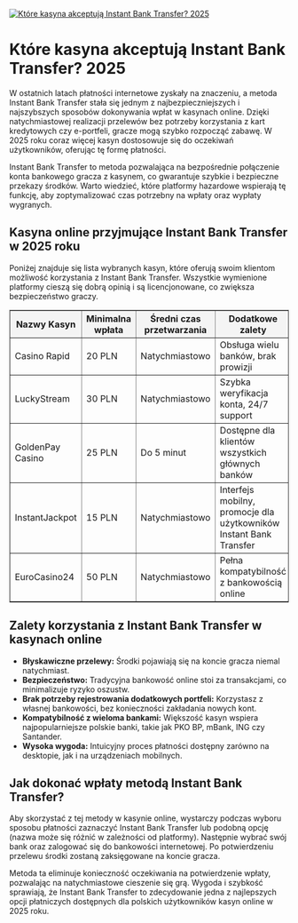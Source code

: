 [![Które kasyna akceptują Instant Bank Transfer? 2025](https://123-caf.pages.dev/gitsignup.png)](https://vrmoo.ru/Bt82HjjY)

<h1>Które kasyna akceptują Instant Bank Transfer? 2025</h1> <p>W ostatnich latach płatności internetowe zyskały na znaczeniu, a metoda Instant Bank Transfer stała się jednym z najbezpieczniejszych i najszybszych sposobów dokonywania wpłat w kasynach online. Dzięki natychmiastowej realizacji przelewów bez potrzeby korzystania z kart kredytowych czy e-portfeli, gracze mogą szybko rozpocząć zabawę. W 2025 roku coraz więcej kasyn dostosowuje się do oczekiwań użytkowników, oferując tę formę płatności.</p>  <p>Instant Bank Transfer to metoda pozwalająca na bezpośrednie połączenie konta bankowego gracza z kasynem, co gwarantuje szybkie i bezpieczne przekazy środków. Warto wiedzieć, które platformy hazardowe wspierają tę funkcję, aby zoptymalizować czas potrzebny na wpłaty oraz wypłaty wygranych.</p>  <h2>Kasyna online przyjmujące Instant Bank Transfer w 2025 roku</h2> <p>Poniżej znajduje się lista wybranych kasyn, które oferują swoim klientom możliwość korzystania z Instant Bank Transfer. Wszystkie wymienione platformy cieszą się dobrą opinią i są licencjonowane, co zwiększa bezpieczeństwo graczy.</p>  <table border="1" cellpadding="8" cellspacing="0" style="border-collapse: collapse; width:100%;">   <thead>     <tr style="background-color:#f4f4f4;">       <th>Nazwy Kasyn</th>       <th>Minimalna wpłata</th>       <th>Średni czas przetwarzania</th>       <th>Dodatkowe zalety</th>     </tr>   </thead>   <tbody>     <tr>       <td>Casino Rapid</td>       <td>20 PLN</td>       <td>Natychmiastowo</td>       <td>Obsługa wielu banków, brak prowizji</td>     </tr>     <tr>       <td>LuckyStream</td>       <td>30 PLN</td>       <td>Natychmiastowo</td>       <td>Szybka weryfikacja konta, 24/7 support</td>     </tr>     <tr>       <td>GoldenPay Casino</td>       <td>25 PLN</td>       <td>Do 5 minut</td>       <td>Dostępne dla klientów wszystkich głównych banków</td>     </tr>     <tr>       <td>InstantJackpot</td>       <td>15 PLN</td>       <td>Natychmiastowo</td>       <td>Interfejs mobilny, promocje dla użytkowników Instant Bank Transfer</td>     </tr>     <tr>       <td>EuroCasino24</td>       <td>50 PLN</td>       <td>Natychmiastowo</td>       <td>Pełna kompatybilność z bankowością online</td>     </tr>   </tbody> </table>  <h2>Zalety korzystania z Instant Bank Transfer w kasynach online</h2> <ul>   <li><strong>Błyskawiczne przelewy:</strong> Środki pojawiają się na koncie gracza niemal natychmiast.</li>   <li><strong>Bezpieczeństwo:</strong> Tradycyjna bankowość online stoi za transakcjami, co minimalizuje ryzyko oszustw.</li>   <li><strong>Brak potrzeby rejestrowania dodatkowych portfeli:</strong> Korzystasz z własnej bankowości, bez konieczności zakładania nowych kont.</li>   <li><strong>Kompatybilność z wieloma bankami:</strong> Większość kasyn wspiera najpopularniejsze polskie banki, takie jak PKO BP, mBank, ING czy Santander.</li>   <li><strong>Wysoka wygoda:</strong> Intuicyjny proces płatności dostępny zarówno na desktopie, jak i na urządzeniach mobilnych.</li> </ul>  <h2>Jak dokonać wpłaty metodą Instant Bank Transfer?</h2> <p>Aby skorzystać z tej metody w kasynie online, wystarczy podczas wyboru sposobu płatności zaznaczyć Instant Bank Transfer lub podobną opcję (nazwa może się różnić w zależności od platformy). Następnie wybrać swój bank oraz zalogować się do bankowości internetowej. Po potwierdzeniu przelewu środki zostaną zaksięgowane na koncie gracza.</p>  <p>Metoda ta eliminuje konieczność oczekiwania na potwierdzenie wpłaty, pozwalając na natychmiastowe cieszenie się grą. Wygoda i szybkość sprawiają, że Instant Bank Transfer to zdecydowanie jedna z najlepszych opcji płatniczych dostępnych dla polskich użytkowników kasyn online w 2025 roku.</p>